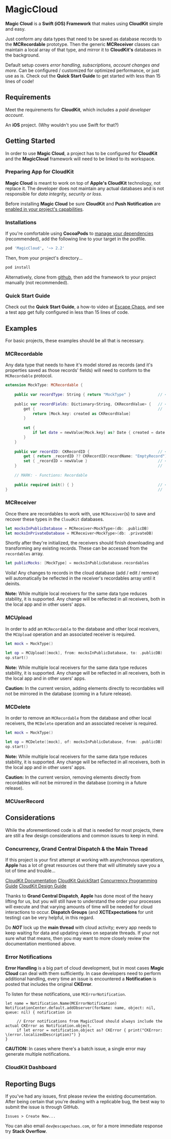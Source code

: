 # MagicCloud

**Magic Cloud** is a **Swift (iOS) Framework** that makes using **CloudKit** simple and easy.

Just conform any data types that need to be saved as database records to the **MCRecordable** prototype. Then the generic **MCReceiver** classes can maintain a local array of that type, and mirror it to **CloudKit's** databases in the background.

Default setup covers _error handling, subscriptions, account changes and more_. Can be configured / customized for optimized performance, or just use as is. Check out the **Quick Start Guide** to get started with less than 15 lines of code!

## Requirements

Meet the requirements for **CloudKit**, which includes a _paid developer account_.

An **iOS** project. (Why wouldn't you use Swift for that?)

## Getting Started

In order to use **Magic Cloud**, a project has to be configured for **CloudKit** and the **MagicCloud** framework will need to be linked to its workspace.

### Preparing App for CloudKit

**Magic Cloud** is meant to work on top of **Apple's CloudKit** technology, not replace it. The developer does not maintain any actual databases and is not responsible for _data integrity, security or loss_.

Before installing **Magic Cloud** be sure **CloudKit** and **Push Notification** are [enabled in your project's capabilities](https://developer.apple.com/library/content/documentation/DataManagement/Conceptual/CloudKitQuickStart/EnablingiCloudandConfiguringCloudKit/EnablingiCloudandConfiguringCloudKit.html).

### Installations

If you're comfortable using **CocoaPods** to [manage your dependencies](https://guides.cocoapods.org/using/getting-started.html) (recommended), add the following line to your target in the podfile. 

```ruby
pod 'MagicCloud', '~> 2.2'
```

Then, from your project's directory...

```bash
pod install
```

Alternatively, clone from [github](github.com/jalingo/MagicCloud), then add the framework to your project manually (not recommended).

### Quick Start Guide

Check out the **Quick Start Guide**, a how-to video at [Escape Chaos](https://www.escapechaos.com/magiccloud), and see a test app get fully configured in less than 15 lines of code.

## Examples

For basic projects, these examples should be all that is necessary.

### MCRecordable

Any data type that needs to have it's model stored as records (and it's properties saved as those records' fields) will need to conform to the `MCRecordable` protocol. 

```swift
extension MockType: MCRecordable {
    
    public var recordType: String { return "MockType" }            // <-- This string will serve as a CKRecordType.Name
    
    public var recordFields: Dictionary<String, CKRecordValue> {   // <-- This is where the properties that should be CKRecord   
        get {                                                      //     fields are updated / recovered. 
            return [Mock.key: created as CKRecordValue] 
        }
        
        set {
            if let date = newValue[Mock.key] as? Date { created = date }
        }
    }
    
    public var recordID: CKRecordID {                              // <-- This ID needs to be unique for each instance.
        get { return _recordID ?? CKRecordID(recordName: "EmptyRecord") }
        set { _recordID = newValue }                               // <-- This value needs to be saved when instances are
    }                                                              //     created from downloaded database records. 
    
    // MARK: - Functions: Recordable
    
    public required init() { }                                     // <-- This empty init is used to generate empty instances
}                                                                  //     that can then be overwritten from database records.
```

### MCReceiver

Once there are recordables to work with, use `MCReceiver`(s) to save and recover these types in the `CloudKit` databases.

```swift
let mocksInPublicDatabase = MCReceiver<MockType>(db: .publicDB)
let mocksInPrivateDatabase = MCReceiver<MockType>(db: .privateDB)
```

Shortly after they're initialized, the receivers should finish downloading and transforming any existing records. These can be accessed from the `recordables` array.

```swift
let publicMocks: [MockType] = mocksInPublicDatabase.recordables
```

Voila! Any changes to records in the cloud database (add / edit / remove) will automatically be reflected in the receiver's recordables array until it deinits.

**Note:**  While multiple local receivers for the same data type reduces stability, it is supported. Any change will be reflected in all receivers, both in the local app and in other users' apps.

### MCUpload

In order to add an `MCRecordable` to the database and other local receivers, the `MCUpload` operation and an associated receiver is required.

```swift
let mock = MockType()
 
let op = MCUpload([mock], from: mocksInPublicDatabase, to: .publicDB)
op.start()
```

**Note:**  While multiple local receivers for the same data type reduces stability, it is supported. Any change will be reflected in all receivers, both in the local app and in other users' apps.

**Caution:**  In the current version, adding elements directly to recordables will not be mirrored in the database (coming in a future release).

### MCDelete

In order to remove an `MCRecordable` from the database and other local receivers, the `MCDelete` operation and an associated receiver is required.

```swift
let mock = MockType()

let op = MCDelete([mock], of: mocksInPublicDatabase, from: .publicDB)
op.start()
```

**Note:**  While multiple local receivers for the same data type reduces stability, it is supported. Any change will be reflected in all receivers, both in the local app and in other users' apps.

**Caution:**  In the current version, removing elements directly from recordables will not be mirrored in the database (coming in a future release).

### MCUserRecord

## Considerations

While the aforementioned code is all that is needed for most projects, there are still a few design considerations and common issues to keep in mind.

### Concurrency, Grand Central Dispatch & the Main Thread

If this project is your first attempt at working with asynchronous operations, **Apple** has a lot of great resources out there that will ultimately save you a lot of time and trouble...

[CloudKit Documentation](https://developer.apple.com/documentation/cloudkit)
[CloudKit QuickStart](https://developer.apple.com/library/content/documentation/DataManagement/Conceptual/CloudKitQuickStart/Introduction/Introduction.html)
[Concurrency Programming Guide](https://developer.apple.com/library/content/documentation/General/Conceptual/ConcurrencyProgrammingGuide/Introduction/Introduction.html)
[CloudKit Design Guide](https://developer.apple.com/library/content/documentation/General/Conceptual/iCloudDesignGuide/DesigningforCloudKit/DesigningforCloudKit.html#//apple_ref/doc/uid/TP40012094-CH9-SW1)

Thanks to **Grand Central Dispatch**, **Apple** has done most of the heavy lifting for us, but you will still have to understand the order your processes will execute and that varying amounts of time will be needed for cloud interactions to occur. **Dispatch Groups** (and **XCTExpectations** for unit testing) can be very helpful, in this regard.

Do ***NOT*** lock up the **main thread** with cloud activity; every app needs to keep waiting for data and updating views on separate threads. If your not sure what that means, then you may want to more closely review the documentation mentioned above.

### Error Notifications

**Error Handling** is a big part of cloud development, but in most cases **Magic Cloud** can deal with them sufficiently. In case developers need to perform additional handling, every time an issue is encountered a **Notification** is posted that includes the original **CKError**.

To listen for these notifications, use `MCErrorNotification`.

```
let name = Notification.Name(MCErrorNotification)
NotificationCenter.default.addObserver(forName: name, object: nil, queue: nil) { notification in

     // Error notifications from MagicCloud should always include the actual CKError as Notification.object.
     if let error = notification.object as? CKError { print("CKError: \(error.localizedDescription)") }
}
```

**CAUTION:**  In cases where there's a batch issue, a single error may generate multiple notifications.

### CloudKit Dashboard

## Reporting Bugs

If you've had any issues, first please review the existing documentation. After being certain that you're dealing with a replicable bug, the best way to submit the issue is through GitHub.

```
Issues > Create New...
```

You can also email `dev@escapechaos.com`, or for a more immediate response try **Stack Overflow**.
